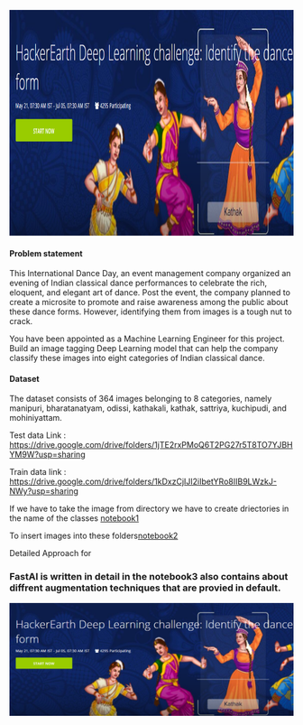 
<p><img src="https://github.com/parinith/Identify_the_dance-FastAI-/blob/master/dance2.PNG" width="800" height="400"></p>

<h4>Problem statement</h4>

This International Dance Day, an event management company organized an evening of Indian classical dance performances to celebrate the rich, eloquent, and elegant art of dance. Post the event, the company planned to create a microsite to promote and raise awareness among the public about these dance forms. However, identifying them from images is a tough nut to crack.

You have been appointed as a Machine Learning Engineer for this project. Build an image tagging Deep Learning model that can help the company classify these images into eight categories of Indian classical dance.

<h4>Dataset</h4>


The dataset consists of 364 images belonging to 8 categories, namely manipuri, bharatanatyam, odissi, kathakali, kathak, sattriya, kuchipudi, and mohiniyattam.

Test data Link : https://drive.google.com/drive/folders/1jTE2rxPMoQ6T2PG27r5T8TO7YJBHYM9W?usp=sharing

Train data link : https://drive.google.com/drive/folders/1kDxzCjIJI2iIbetYRo8IIB9LWzkJ-NWy?usp=sharing

If we have to take the image from directory we have to create driectories in the name of the classes <a href= "https://github.com/parinith/Identify_the_dance-FastAI-/blob/master/createdir.ipynb">notebook1</a>

To insert images into these folders<a href ="https://github.com/parinith/Identify_the_dance-FastAI-/blob/master/imageintofolder.ipynb">notebook2</a>


Detailed Approach for <h3>FastAI</f3> is written in detail in the <a herf='https://github.com/parinith/Identify_the_dance-FastAI-/commit/6ee5e26cfdef4a14b48f42a83b69881141d512a8' >notebook3</a> also contains about diffrent augmentation techniques that are provied in default.
<p><img src="https://github.com/parinith/Identify_the_dance-FastAI-/blob/master/dance2.PNG" width="600" height="200"></p>
